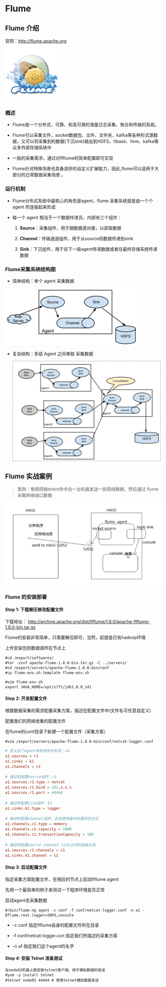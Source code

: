 # Flume 

## Flume 介绍

官网：http://flume.apache.org

![](./img/flume-logo.png)



### 概述

- Flume是一个分布式、可靠、和高可用的海量日志采集、聚合和传输的系统。 

- Flume可以采集文件，socket数据包、文件、文件夹、kafka等各种形式源数据，又可以将采集到的数据(下沉sink)输出到HDFS、hbase、hive、kafka等众多外部存储系统中 

- 一般的采集需求，通过对flflume的简单配置即可实现 

- Flume针对特殊场景也具备良好的自定义扩展能力，因此,flume可以适用于大部分的日常数据采集场景 。



### 运行机制

- Flume分布式系统中最核心的角色是agent，flume 采集系统就是由一个个 agent 所连接起来形成 

- 每一个 agent 相当于一个数据传递员，内部有三个组件： 

  1. **Source**：采集组件，用于跟数据源对接，以获取数据
  2. **Channel**：传输通道组件，用于从source将数据传递到sink 

  3. **Sink**：下沉组件，用于往下一级agent传递数据或者往最终存储系统传递数据

###  Flume采集系统结构图

- 简单结构：单个 agent 采集数据

![](./img/flume1.png)

- 复杂结构：多级 Agent 之间串联 采集数据

  ![](./img/flume2.png)

## **Flume** 实战案例

> 案例：使用网络telent命令向一台机器发送一些网络数据，然后通过 flume 采集网络端口数据

![](./img/flume_demo1.png)

### **Flume** 的安装部署 

#### **Step 1:** 下载解压修改配置文件 

下载地址： http://archive.apache.org/dist/flflume/1.8.0/apache-flflume-1.8.0-bin.tar.gz 

Flume的安装非常简单，只需要解压即可，当然，前提是已有hadoop环境 

上传安装包到数据源所在节点上 

```shell
#cd /export/softwares/ 
#tar -zxvf apache-flume-1.8.0-bin.tar.gz -C ../servers/ 
#cd /export/servers/apache-flume-1.8.0-bin/conf 
#cp flume-env.sh.template flume-env.sh 
```

```shell
#vim flume-env.sh 
export JAVA_HOME=/opt/slft/jdk1.8.0_141
```

#### **Step 2:** 开发配置文件 

根据数据采集的需求配置采集方案，描述在配置文件中(文件名可任意自定义) 

配置我们的网络收集的配置文件 

在flume的conf目录下新建一个配置文件（采集方案）

```shell
#vim /export/servers/apache-flume-1.8.0-bin/conf/netcat-logger.conf
```

```conf
# 定义这个agent中各组件的名字: a1
a1.sources = r1 
a1.sinks = k1 
a1.channels = c1 

# 描述和配置source组件：r1 
a1.sources.r1.type = netcat 
a1.sources.r1.bind = 191.x.x.x
a1.sources.r1.port = 44444 

# 描述和配置sink组件：k1 
a1.sinks.k1.type = logger 

# 描述和配置channel组件，此处使用是内存缓存的方式 
a1.channels.c1.type = memory 
a1.channels.c1.capacity = 1000 
a1.channels.c1.transactionCapacity = 100 

# 描述和配置source channel sink之间的连接关系 
a1.sources.r1.channels = c1 
a1.sinks.k1.channel = c1
```

#### **Step 3:** 启动配置文件

指定采集方案配置文件，在相应的节点上启动flflume agent 

先用一个最简单的例子来测试一下程序环境是否正常 

启动agent去采集数据

```shell
#/bin/flume-ng agent -c conf -f conf/netcat-logger.conf -n a1 -Dflume.root.logger=INFO,console
```

- -c conf 指定flflume自身的配置文件所在目录 

- -f conf/netcat-logger.con 指定我们所描述的采集方案 

- -n a1 指定我们这个agent的名字 

#### **Step 4:** 安装 **Telnet** 准备测试 

```shell
在node02机器上面安装telnet客户端，用于模拟数据的发送 
#yum -y install telnet 
#telnet node03 44444 # 使用telnet模拟数据发送
```

